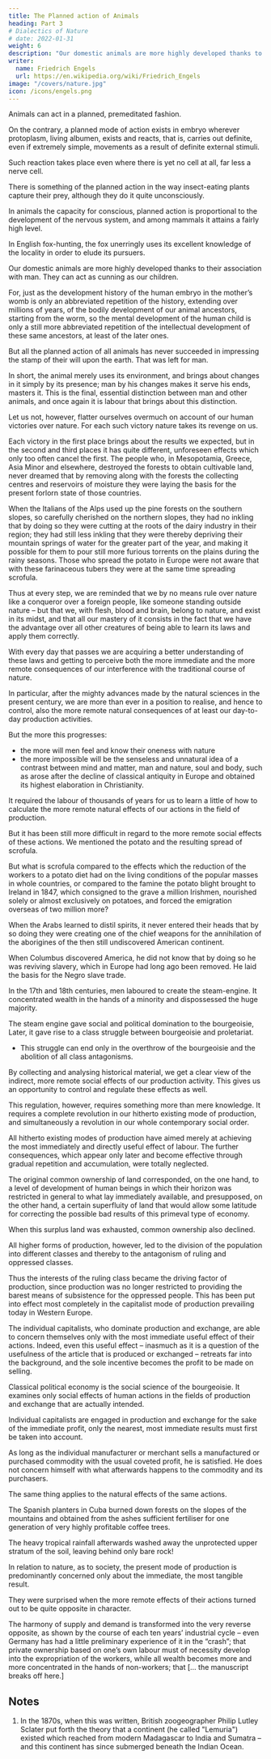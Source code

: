 ```yaml
---
title: The Planned action of Animals
heading: Part 3
# Dialectics of Nature
# date: 2022-01-31
weight: 6
description: "Our domestic animals are more highly developed thanks to their association with man. They can act as cunning as our children"
writer:
  name: Friedrich Engels
  url: https://en.wikipedia.org/wiki/Friedrich_Engels
image: "/covers/nature.jpg"
icon: /icons/engels.png
---
```



<!-- We do not dispute the ability of  -->

Animals can act in a planned, premeditated fashion. 

On the contrary, a planned mode of action exists in embryo wherever protoplasm, living albumen, exists and reacts, that is, carries out definite, even if extremely simple, movements as a result of definite external stimuli. 

Such reaction takes place even where there is yet no cell at all, far less a nerve cell. 


There is something of the planned action in the way insect-eating plants capture their prey, although they do it quite unconsciously. 

In animals the capacity for conscious, planned action is proportional to the development of the nervous system, and among mammals it attains a fairly high level. 

In English fox-hunting, the fox unerringly uses its excellent knowledge of the locality in order to elude its pursuers. 
<!-- , and how well it knows and turns to account all favourable features of the ground that cause the scent to be lost.  -->

Our domestic animals are more highly developed thanks to their association with man. They can act as cunning as our children. 

For, just as the development history of the human embryo in the mother’s womb is only an abbreviated repetition of the history, extending over millions of years, of the bodily development of our animal ancestors, starting from the worm, so the mental development of the human child is only a still more abbreviated repetition of the intellectual development of these same ancestors, at least of the later ones. 

But all the planned action of all animals has never succeeded in impressing the stamp of their will upon the earth. That was left for man.

In short, the animal merely uses its environment, and brings about changes in it simply by its presence; man by his changes makes it serve his ends, masters it. This is the final, essential distinction between man and other animals, and once again it is labour that brings about this distinction.

Let us not, however, flatter ourselves overmuch on account of our human victories over nature. For each such victory nature takes its revenge on us. 

Each victory in the first place brings about the results we expected, but in the second and third places it has quite different, unforeseen effects which only too often cancel the first. The people who, in Mesopotamia, Greece, Asia Minor and elsewhere, destroyed the forests to obtain cultivable land, never dreamed that by removing along with the forests the collecting centres and reservoirs of moisture they were laying the basis for the present forlorn state of those countries. 

When the Italians of the Alps used up the pine forests on the southern slopes, so carefully cherished on the northern slopes, they had no inkling that by doing so they were cutting at the roots of the dairy industry in their region; they had still less inkling that they were thereby depriving their mountain springs of water for the greater part of the year, and making it possible for them to pour still more furious torrents on the plains during the rainy seasons. Those who spread the potato in Europe were not aware that with these farinaceous tubers they were at the same time spreading scrofula. 

Thus at every step, we are reminded that we by no means rule over nature like a conqueror over a foreign people, like someone standing outside nature – but that we, with flesh, blood and brain, belong to nature, and exist in its midst, and that all our mastery of it consists in the fact that we have the advantage over all other creatures of being able to learn its laws and apply them correctly.

With every day that passes we are acquiring a better understanding of these laws and getting to perceive both the more immediate and the more remote consequences of our interference with the traditional course of nature. 

In particular, after the mighty advances made by the natural sciences in the present century, we are more than ever in a position to realise, and hence to control, also the more remote natural consequences of at least our day-to-day production activities.

But the more this progresses:
- the more will men feel and know their oneness with nature
- the more impossible will be the senseless and unnatural idea of a contrast between mind and matter, man and nature, soul and body, such as arose after the decline of classical antiquity in Europe and obtained its highest elaboration in Christianity.

It required the labour of thousands of years for us to learn a little of how to calculate the more remote natural effects of our actions in the field of production. 

But it has been still more difficult in regard to the more remote social effects of these actions. We mentioned the potato and the resulting spread of scrofula. 

But what is scrofula compared to the effects which the reduction of the workers to a potato diet had on the living conditions of the popular masses in whole countries, or compared to the famine the potato blight brought to Ireland in 1847, which consigned to the grave a million Irishmen, nourished solely or almost exclusively on potatoes, and forced the emigration overseas of two million more? 

When the Arabs learned to distil spirits, it never entered their heads that by so doing they were creating one of the chief weapons for the annihilation of the aborigines of the then still undiscovered American continent. 

When Columbus discovered America, he did not know that by doing so he was reviving slavery, which in Europe had long ago been removed. He laid the basis for the Negro slave trade. 

In the 17th and 18th centuries, men laboured to create the steam-engine. It concentrated wealth in the hands of a minority and dispossessed the huge majority.

The steam engine gave social and political domination to the bourgeoisie, Later, it gave rise to a class struggle between bourgeoisie and proletariat. 
- This struggle can end only in the overthrow of the bourgeoisie and the abolition of all class antagonisms.

By collecting and analysing historical material, we get a clear view of the indirect, more remote social effects of our production activity. This gives us an opportunity to control and regulate these effects as well.

This regulation, however, requires something more than mere knowledge. It requires a complete revolution in our hitherto existing mode of production, and simultaneously a revolution in our whole contemporary social order.

All hitherto existing modes of production have aimed merely at achieving the most immediately and directly useful effect of labour. The further consequences, which appear only later and become effective through gradual repetition and accumulation, were totally neglected. 

The original common ownership of land corresponded, on the one hand, to a level of development of human beings in which their horizon was restricted in general to what lay immediately available, and presupposed, on the other hand, a certain superfluity of land that would allow some latitude for correcting the possible bad results of this primeval type of economy. 

When this surplus land was exhausted, common ownership also declined. 

All higher forms of production, however, led to the division of the population into different classes and thereby to the antagonism of ruling and oppressed classes. 

Thus the interests of the ruling class became the driving factor of production, since production was no longer restricted to providing the barest means of subsistence for the oppressed people. This has been put into effect most completely in the capitalist mode of production prevailing today in Western Europe. 

The individual capitalists, who dominate production and exchange, are able to concern themselves only with the most immediate useful effect of their actions. Indeed, even this useful effect – inasmuch as it is a question of the usefulness of the article that is produced or exchanged – retreats far into the background, and the sole incentive becomes the profit to be made on selling.

Classical political economy is the social science of the bourgeoisie. It examines only social effects of human actions in the fields of production and exchange that are actually intended. 

Individual capitalists are engaged in production and exchange for the sake of the immediate profit, only the nearest, most immediate results must first be taken into account. 

As long as the individual manufacturer or merchant sells a manufactured or purchased commodity with the usual coveted profit, he is satisfied. He does not concern himself with what afterwards happens to the commodity and its purchasers. 

The same thing applies to the natural effects of the same actions. 

The Spanish planters in Cuba burned down forests on the slopes of the mountains and obtained from the ashes sufficient fertiliser for one generation of very highly profitable coffee trees. 

The heavy tropical rainfall afterwards washed away the unprotected upper stratum of the soil, leaving behind only bare rock!

In relation to nature, as to society, the present mode of production is predominantly concerned only about the immediate, the most tangible result.

They were surprised when the more remote effects of their actions turned out to be quite opposite in character. 

The harmony of supply and demand is transformed into the very reverse opposite, as shown by the course of each ten years’ industrial cycle – even Germany has had a little preliminary experience of it in the “crash”; that private ownership based on one’s own labour must of necessity develop into the expropriation of the workers, while all wealth becomes more and more concentrated in the hands of non-workers; that [... the manuscript breaks off here.]



## Notes

1. In the 1870s, when this was written, British zoogeographer Philip Lutley Sclater put forth the theory that a continent (he called "Lemuria") existed which reached from modern Madagascar to India and Sumatra – and this continent has since submerged beneath the Indian Ocean.
